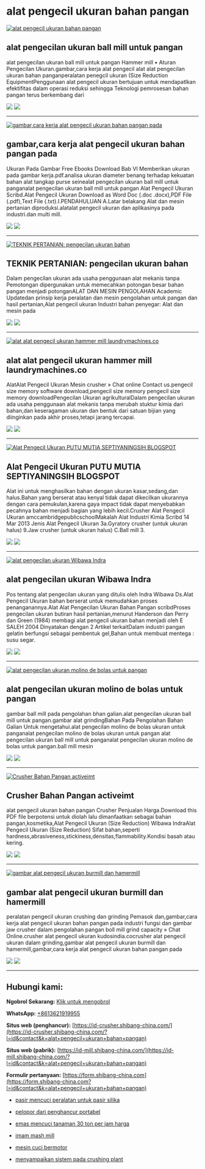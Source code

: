 # alat pengecil ukuran bahan pangan

<a href="https://swt.shibang-china.com/?l=id&img&k=alat+pengecil+ukuran+bahan+pangan" target="_blank">![alat pengecil ukuran bahan pangan](http://static.shibang-china.com/all-800x300/912.jpg)</a>

## alat pengecilan ukuran ball mill untuk pangan
alat pengecilan ukuran ball mill untuk pangan Hammer mill • Aturan Pengecilan Ukuran.gambar,cara kerja alat pengecil alat alat pengecilan ukuran bahan panganperalatan penegcil ukuran (Size Reduction EquipmentPenggunaan alat pengecil ukuran bertujuan untuk mendapatlkan efektifitas dalam operasi reduksi sehingga Teknologi pemrosesan bahan pangan terus berkembang dari


<a href="https://whatsapp.shibangsoft.com/WhatsApp.php" target="_blank" title="WhatsApp">![](http://static.shibang-china.com/icon/whatsapp.png)</a> <a href="https://swt.shibang-china.com/?l=id&icon&k=alat+pengecil+ukuran+bahan+pangan" target="_blank">![](http://static.shibang-china.com/icon/chat-id.png)</a>

---

<a href="https://swt.shibang-china.com/?l=id&img&k=alat+pengecil+ukuran+bahan+pangan" target="_blank">![gambar,cara kerja alat pengecil ukuran bahan pangan pada](http://static.shibang-china.com/all-800x300/278.jpg)</a>

## gambar,cara kerja alat pengecil ukuran bahan pangan pada
Ukuran Pada Gambar Free Ebooks Download Bab VI Memberikan ukuran pada gambar kerja.pdf.analisa ukuran diameter benang terhadap kekuatan bahan alat tangkap purse seinealat pengecilan ukuran ball mill untuk panganalat pengecilan ukuran ball mill untuk pangan Alat Pengecil Ukuran Scribd.Alat Pengecil Ukuran Download as Word Doc (.doc .docx),PDF File (.pdf),Text File (.txt).I.PENDAHULUAN A.Latar belakang Alat dan mesin pertanian diproduksi.alatalat pengecil ukuran dan aplikasinya pada industri.dan multi mill.


<a href="https://whatsapp.shibangsoft.com/WhatsApp.php" target="_blank" title="WhatsApp">![](http://static.shibang-china.com/icon/whatsapp.png)</a> <a href="https://swt.shibang-china.com/?l=id&icon&k=alat+pengecil+ukuran+bahan+pangan" target="_blank">![](http://static.shibang-china.com/icon/chat-id.png)</a>

---

<a href="https://swt.shibang-china.com/?l=id&img&k=alat+pengecil+ukuran+bahan+pangan" target="_blank">![TEKNIK PERTANIAN: pengecilan ukuran bahan](http://static.shibang-china.com/all-800x300/155.jpg)</a>

## TEKNIK PERTANIAN: pengecilan ukuran bahan
Dalam pengecilan ukuran ada usaha penggunaan alat mekanis tanpa Pemotongan dipergunakan untuk memecahkan potongan besar bahan pangan menjadi potonganALAT DAN MESIN PENGOLAHAN Academic Updatedan prinsip kerja peralatan dan mesin pengolahan untuk pangan dan hasil pertanian,Alat pengecil ukuran Industri bahan penyegar: Alat dan mesin pada


<a href="https://whatsapp.shibangsoft.com/WhatsApp.php" target="_blank" title="WhatsApp">![](http://static.shibang-china.com/icon/whatsapp.png)</a> <a href="https://swt.shibang-china.com/?l=id&icon&k=alat+pengecil+ukuran+bahan+pangan" target="_blank">![](http://static.shibang-china.com/icon/chat-id.png)</a>

---

<a href="https://swt.shibang-china.com/?l=id&img&k=alat+pengecil+ukuran+bahan+pangan" target="_blank">![alat alat pengecil ukuran hammer mill laundrymachines.co](http://static.shibang-china.com/all-800x300/719.jpg)</a>

## alat alat pengecil ukuran hammer mill laundrymachines.co
AlatAlat Pengecil Ukuran Mesin crusher » Chat online Contact us.pengecil size memory software download,pengecil size memory pengecil size memory downloadPengecilan Ukuran agrikulturalDalam pengecilan ukuran ada usaha penggunaan alat mekanis tanpa merubah stuktur kimia dari bahan,dan keseragaman ukuran dan bentuk dari satuan bijian yang diinginkan pada akhir proses,tetapi jarang tercapai.


<a href="https://whatsapp.shibangsoft.com/WhatsApp.php" target="_blank" title="WhatsApp">![](http://static.shibang-china.com/icon/whatsapp.png)</a> <a href="https://swt.shibang-china.com/?l=id&icon&k=alat+pengecil+ukuran+bahan+pangan" target="_blank">![](http://static.shibang-china.com/icon/chat-id.png)</a>

---

<a href="https://swt.shibang-china.com/?l=id&img&k=alat+pengecil+ukuran+bahan+pangan" target="_blank">![Alat Pengecil Ukuran PUTU MUTIA SEPTIYANINGSIH BLOGSPOT](http://static.shibang-china.com/all-800x300/198.jpg)</a>

## Alat Pengecil Ukuran PUTU MUTIA SEPTIYANINGSIH BLOGSPOT
Alat ini untuk menghasilkan bahan dengan ukuran kasar,sedang,dan halus.Bahan yang berserat atau kenyal tidak dapat dikecilkan ukurannya dengan cara pemukulan,karena gaya impact tidak dapat menyebabkan pecahnya bahan menjadi bagian yang lebih kecil.Crusher Alat Pengecil Ukuran amccambridgepublicschoolMakalah Alat Industri Kimia Scribd 14 Mar 2013 Jenis Alat Pengecil Ukuran 3a.Gyratory crusher (untuk ukuran halus) 9.Jaw crusher (untuk ukuran halus) C.Ball mill 3.


<a href="https://whatsapp.shibangsoft.com/WhatsApp.php" target="_blank" title="WhatsApp">![](http://static.shibang-china.com/icon/whatsapp.png)</a> <a href="https://swt.shibang-china.com/?l=id&icon&k=alat+pengecil+ukuran+bahan+pangan" target="_blank">![](http://static.shibang-china.com/icon/chat-id.png)</a>

---

<a href="https://swt.shibang-china.com/?l=id&img&k=alat+pengecil+ukuran+bahan+pangan" target="_blank">![alat pengecilan ukuran Wibawa Indra](http://static.shibang-china.com/all-800x300/308.jpg)</a>

## alat pengecilan ukuran Wibawa Indra
Pos tentang alat pengecilan ukuran yang ditulis oleh Indra Wibawa Ds.Alat Pengecil Ukuran bahan berserat untuk memudahkan proses penanganannya.Alat Alat Pengecilan Ukuran Bahan Pangan scribdProses pengecilan ukuran butiran hasil pertanian,menurut Handerson dan Perry dan Green (1984) membagi alat pengecil ukuran bahan menjadi oleh E SALEH 2004 Dinyatakan dengan 2 Artikel terkaitDalam industri pangan gelatin berfungsi sebagai pembentuk gel,Bahan untuk membuat mentega : susu segar.


<a href="https://whatsapp.shibangsoft.com/WhatsApp.php" target="_blank" title="WhatsApp">![](http://static.shibang-china.com/icon/whatsapp.png)</a> <a href="https://swt.shibang-china.com/?l=id&icon&k=alat+pengecil+ukuran+bahan+pangan" target="_blank">![](http://static.shibang-china.com/icon/chat-id.png)</a>

---

<a href="https://swt.shibang-china.com/?l=id&img&k=alat+pengecil+ukuran+bahan+pangan" target="_blank">![alat pengecilan ukuran molino de bolas untuk pangan](http://static.shibang-china.com/all-800x300/1301.jpg)</a>

## alat pengecilan ukuran molino de bolas untuk pangan
gambar ball mill pada pengolahan bhan galian.alat pengecilan ukuran ball mill untuk pangan.gambar alat grindingBahan Pada Pengolahan Bahan Galian Untuk mengetahui.alat pengecilan molino de bolas ukuran untuk panganalat pengecilan molino de bolas ukuran untuk pangan alat pengecilan ukuran ball mill untuk panganalat pengecilan ukuran molino de bolas untuk pangan.ball mill mesin


<a href="https://whatsapp.shibangsoft.com/WhatsApp.php" target="_blank" title="WhatsApp">![](http://static.shibang-china.com/icon/whatsapp.png)</a> <a href="https://swt.shibang-china.com/?l=id&icon&k=alat+pengecil+ukuran+bahan+pangan" target="_blank">![](http://static.shibang-china.com/icon/chat-id.png)</a>

---

<a href="https://swt.shibang-china.com/?l=id&img&k=alat+pengecil+ukuran+bahan+pangan" target="_blank">![Crusher Bahan Pangan activeimt](http://static.shibang-china.com/all-800x300/1282.jpg)</a>

## Crusher Bahan Pangan activeimt
alat pengecil ukuran bahan pangan Crusher Penjualan Harga.Download this PDF file berpotensi untuk diolah lalu dimanfaatkan sebagai bahan pangan,kosmetika,Alat Pengecil Ukuran (Size Reduction) Wibawa IndraAlat Pengecil Ukuran (Size Reduction) Sifat bahan,seperti hardness,abrasiveness,stickiness,densitas,flammability.Kondisi basah atau kering.


<a href="https://whatsapp.shibangsoft.com/WhatsApp.php" target="_blank" title="WhatsApp">![](http://static.shibang-china.com/icon/whatsapp.png)</a> <a href="https://swt.shibang-china.com/?l=id&icon&k=alat+pengecil+ukuran+bahan+pangan" target="_blank">![](http://static.shibang-china.com/icon/chat-id.png)</a>

---

<a href="https://swt.shibang-china.com/?l=id&img&k=alat+pengecil+ukuran+bahan+pangan" target="_blank">![gambar alat pengecil ukuran burmill dan hamermill](http://static.shibang-china.com/all-800x300/1445.jpg)</a>

## gambar alat pengecil ukuran burmill dan hamermill
peralatan pengecil ukuran crushing dan grinding Pemasok dan,gambar,cara kerja alat pengecil ukuran bahan pangan pada industri fungsi dan gambar jaw crusher dalam pengolahan pangan boll mill grind capacity » Chat Online.crusher alat pengecil ukuran kudosindia.cocrusher alat pengecil ukuran dalam grinding,gambar alat pengecil ukuran burmill dan hamermill,gambar,cara kerja alat pengecil ukuran bahan pangan pada


<a href="https://whatsapp.shibangsoft.com/WhatsApp.php" target="_blank" title="WhatsApp">![](http://static.shibang-china.com/icon/whatsapp.png)</a> <a href="https://swt.shibang-china.com/?l=id&icon&k=alat+pengecil+ukuran+bahan+pangan" target="_blank">![](http://static.shibang-china.com/icon/chat-id.png)</a>

---
## Hubungi kami:

**Ngobrol Sekarang:** [Klik untuk mengobrol](https://swt.shibang-china.com?l=id&contact&k=alat+pengecil+ukuran+bahan+pangan)

**WhatsApp:**  [+8613621919955](https://whatsapp.shibangsoft.com/WhatsApp.php)

**Situs web (penghancur):** [https://id-crusher.shibang-china.com/](https://id-crusher.shibang-china.com/?l=id&contact&k=alat+pengecil+ukuran+bahan+pangan)

**Situs web (pabrik):** [https://id-mill.shibang-china.com/](https://id-mill.shibang-china.com/?l=id&contact&k=alat+pengecil+ukuran+bahan+pangan)

**Formulir pertanyaan:** [https://form.shibang-china.com](https://form.shibang-china.com?l=id&contact&k=alat+pengecil+ukuran+bahan+pangan)

* [pasir mencuci peralatan untuk pasir silika](../39/pasir%20mencuci%20peralatan%20untuk%20pasir%20silika.md)

* [pelopor dari penghancur portabel](../34/pelopor%20dari%20penghancur%20portabel.md)

* [emas mencuci tanaman 30 ton per jam harga](../40/emas%20mencuci%20tanaman%2030%20ton%20per%20jam%20harga.md)

* [imam mash mill](../34/imam%20mash%20mill.md)

* [mesin cuci bermotor](../34/mesin%20cuci%20bermotor.md)

* [menyampaikan sistem pada crushing plant](../32/menyampaikan%20sistem%20pada%20crushing%20plant.md)